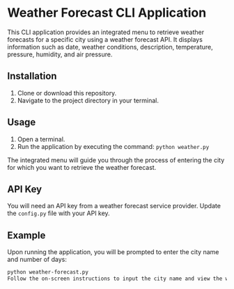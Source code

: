 # Weather Forecast CLI Application

This CLI application provides an integrated menu to retrieve weather forecasts for a specific city using a weather forecast API. It displays information such as date, weather conditions, description, temperature, pressure, humidity, and air pressure.

## Installation

1. Clone or download this repository.
2. Navigate to the project directory in your terminal.

## Usage

1. Open a terminal.
2. Run the application by executing the command: `python weather.py`

The integrated menu will guide you through the process of entering the city for which you want to retrieve the weather forecast.

## API Key

You will need an API key from a weather forecast service provider. Update the `config.py` file with your API key.

## Example

Upon running the application, you will be prompted to enter the city name and number of days:

```bash
python weather-forecast.py
Follow the on-screen instructions to input the city name and view the weather forecast, including date, weather conditions, description, temperature, pressure, humidity, and air pressure. 
```



